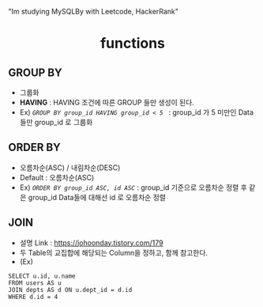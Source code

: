 "Im studying MySQLBy with Leetcode, HackerRank"


<div align="center"><h1> functions </h1></div>

## GROUP BY
- 그룹화
- **HAVING** : HAVING 조건에 따른 GROUP 들만 생성이 된다.
- Ex) *`GROUP BY group_id HAVING group_id < 5 `* : group_id 가 5 미만인 Data들만 group_id 로 그룹화

## ORDER BY
- 오름차순(ASC) / 내림차순(DESC)
- Default : 오름차순(ASC)
- Ex) *`ORDER BY group_id ASC, id ASC`* : group_id 기준으로 오름차순 정렬 후 같은 group_id Data들에 대해선 id 로 오름차순 정렬

## JOIN
- 설명 Link : https://johoonday.tistory.com/179
- 두 Table의 교집합에 해당되는 Column을 정하고, 함께 참고한다.
- (Ex)
```MySQL
SELECT u.id, u.name 
FROM users AS u
JOIN depts AS d ON u.dept_id = d.id
WHERE d.id = 4
```

